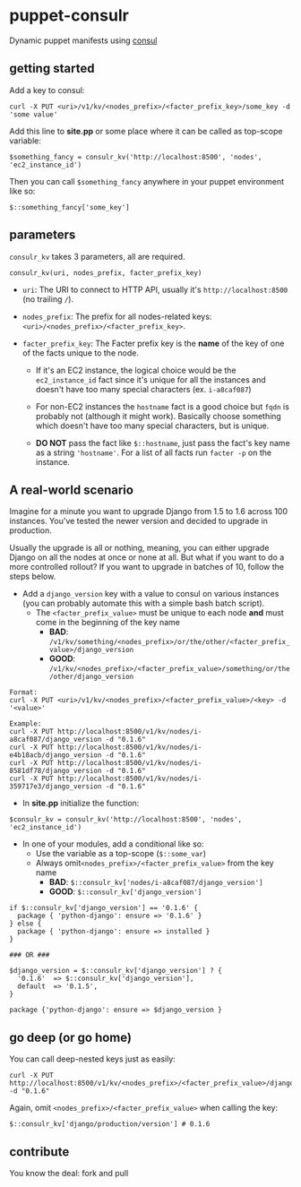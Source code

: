 # puppet-consulr
Dynamic puppet manifests using [consul](https://www.consul.io/)

## getting started
Add a key to consul:
```
curl -X PUT <uri>/v1/kv/<nodes_prefix>/<facter_prefix_key>/some_key -d 'some value'
```

Add this line to **site.pp** or some place where it can be called as top-scope variable:
```
$something_fancy = consulr_kv('http://localhost:8500', 'nodes', 'ec2_instance_id')
```

Then you can call `$something_fancy` anywhere in your puppet environment like so:
```
$::something_fancy['some_key']
```

## parameters
`consulr_kv` takes 3 parameters, all are required.
```
consulr_kv(uri, nodes_prefix, facter_prefix_key)
```

* `uri`: The URI to connect to HTTP API, usually it's `http://localhost:8500` (no trailing `/`).
 
* `nodes_prefix`: The prefix for all nodes-related keys: `<uri>/<nodes_prefix>/<facter_prefix_key>`.

* `facter_prefix_key`: The Facter prefix key is the **name** of the key of one of the facts unique to the node.

  * If it's an EC2 instance, the logical choice would be the `ec2_instance_id` fact since it's unique for all the instances and doesn't have too many special characters (ex. `i-a8caf087`)

  * For non-EC2 instances the `hostname` fact is a good choice but `fqdn` is probably not (although it might work). Basically choose something which doesn't have too many special characters, but is unique.

  * **DO NOT** pass the fact like `$::hostname`, just pass the fact's key name as a string `'hostname'`. For a list of all facts run `facter -p` on the instance.

## A real-world scenario
Imagine for a minute you want to upgrade Django from 1.5 to 1.6 across 100 instances. You've tested the newer version and decided to upgrade in production.

Usually the upgrade is all or nothing, meaning, you can either upgrade Django on all the nodes at once or none at all. But what if you want to do a more controlled rollout? If you want to upgrade in batches of 10, follow the steps below.

* Add a `django_version` key with a value to consul on various instances (you can probably automate this with a simple bash batch script).
  * The `<facter_prefix_value>` must be unique to each node **and** must come in the beginning of the key name
    * **BAD**: `/v1/kv/something/<nodes_prefix>/or/the/other/<facter_prefix_value>/django_version`
    * **GOOD**: `/v1/kv/<nodes_prefix>/<facter_prefix_value>/something/or/the/other/django_version`
```
Format:
curl -X PUT <uri>/v1/kv/<nodes_prefix>/<facter_prefix_value>/<key> -d '<value>'

Example:
curl -X PUT http://localhost:8500/v1/kv/nodes/i-a8caf087/django_version -d "0.1.6"
curl -X PUT http://localhost:8500/v1/kv/nodes/i-e4b18acb/django_version -d "0.1.6"
curl -X PUT http://localhost:8500/v1/kv/nodes/i-8581df78/django_version -d "0.1.6"
curl -X PUT http://localhost:8500/v1/kv/nodes/i-359717e3/django_version -d "0.1.6"
```
* In **site.pp** initialize the function:

```$consulr_kv = consulr_kv('http://localhost:8500', 'nodes', 'ec2_instance_id')```

* In one of your modules, add a conditional like so:
  * Use the variable as a top-scope (`$::some_var`)
  * Always omit`<nodes_prefix>/<facter_prefix_value>` from the key name
    * **BAD**: `$::consulr_kv['nodes/i-a8caf087/django_version']`
    * **GOOD**: `$::consulr_kv['django_version']`
```
if $::consulr_kv['django_version'] == '0.1.6' {
  package { 'python-django': ensure => '0.1.6' }
} else {
  package { 'python-django': ensure => installed }
}

### OR ###

$django_version = $::consulr_kv['django_version'] ? {
  '0.1.6'  => $::consulr_kv['django_version'],
  default  => '0.1.5',
}

package {'python-django': ensure => $django_version }
```

## go deep (or go home)
You can call deep-nested keys just as easily:
```
curl -X PUT http://localhost:8500/v1/kv/<nodes_prefix>/<facter_prefix_value>/django/production/version -d "0.1.6"
```
Again, omit `<nodes_prefix>/<facter_prefix_value>` when calling the key:
```
$::consulr_kv['django/production/version'] # 0.1.6
```

## contribute
You know the deal: fork and pull
